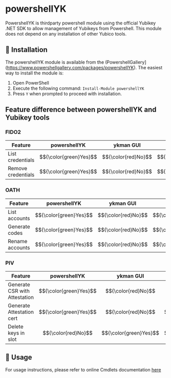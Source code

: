 # powershellYK

PowershellYK is thirdparty powershell module using the official Yubikey .NET SDK to allow management of Yubikeys from Powershell. This module does not depend on any installation of other Yubico tools.


## 💾 Installation
The powershellYK module is available from the (PowershellGallery](https://www.powershellgallery.com/packages/powershellYK).
The easiest way to install the module is:

1. Open PowerShell
2. Execute the following command: ```Install-Module powershellYK```
3. Press ```Y``` when prompted to proceed with installation.

## Feature difference between powershellYK and Yubikey tools

### FIDO2
| Feature | powershellYK | ykman GUI | ykman CLI | Yubico Authenticator |
| --- | --- | --- | --- | --- |
| List credentials | $${\color{green}Yes}$$ | $${\color{red}No}$$ | $${\color{green}yes}$$ | $${\color{green}yes}$$ |
| Remove credentials | $${\color{green}Yes}$$ | $${\color{red}No}$$ | $${\color{green}yes}$$ | $${\color{green}yes}$$ |

### OATH
| Feature | powershellYK | ykman GUI | ykman CLI | Yubico Authenticator |
| --- | --- | --- | --- | --- |
| List accounts | $${\color{green}Yes}$$ | $${\color{red}No}$$ | $${\color{green}Yes}$$ | $${\color{green}Yes}$$ |
| Generate codes | $${\color{green}Yes}$$ | $${\color{red}No}$$ | $${\color{green}Yes}$$ | $${\color{green}Yes}$$ |
| Rename accounts | $${\color{green}Yes}$$ | $${\color{red}No}$$ | $${\color{green}Yes}$$ | $${\color{green}Yes}$$ |

### PIV
| Feature | powershellYK | ykman GUI | ykman CLI | yubico-piv-tool |
| --- | --- | --- | --- | --- |
| Generate CSR with Attestation | $${\color{green}Yes}$$ | $${\color{red}No}$$ | $${\color{red}No}$$ | $${\color{green}Yes}$$ |
| Generate Attestation cert | $${\color{green}Yes}$$ | $${\color{red}No}$$ | $${\color{green}Yes}$$ | $${\color{green}Yes}$$ |
| Delete keys in slot | $${\color{red}No}$$ | $${\color{green}Yes}$$ | $${\color{green}Yes}$$ | $${\color{green}Yes}$$ |

## 📖 Usage
For usage instructions, please refer to online Cmdlets documentation [here](https://github.com/virot/powershellYK/blob/master/Documentation/Commands/powershellYK.md)




